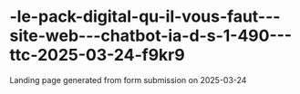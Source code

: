 # -le-pack-digital-qu-il-vous-faut---site-web---chatbot-ia-d-s-1-490---ttc-2025-03-24-f9kr9
Landing page generated from form submission on 2025-03-24
